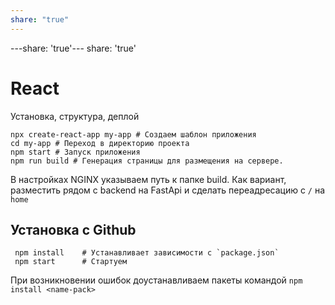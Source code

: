 ```yaml
---
share: "true"
---
```


---share: 'true'---
share: 'true'
# React
Установка, структура, деплой


    npx create-react-app my-app # Создаем шаблон приложения
    cd my-app # Переход в директорию проекта
    npm start # Запуск приложения
    npm run build # Генерация страницы для размещения на сервере. 
В настройках NGINX указываем путь к папке build. Как вариант, разместить рядом с backend на FastApi и сделать переадресацию с `/` на `home`

## Установка с Github

     npm install    # Устанавливает зависимости с `package.json`
     npm start      # Стартуем
При возникновении ошибок доустанавливаем пакеты командой `npm install <name-pack>`
